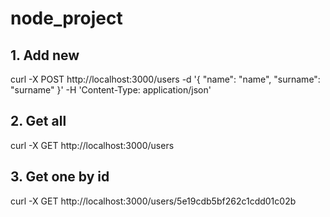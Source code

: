 # node_project


## 1. Add new
curl -X POST http://localhost:3000/users -d '{ "name": "name", "surname": "surname" }' -H 'Content-Type: application/json'

## 2. Get all
curl -X GET http://localhost:3000/users

## 3. Get one by id
curl -X GET http://localhost:3000/users/5e19cdb5bf262c1cdd01c02b
